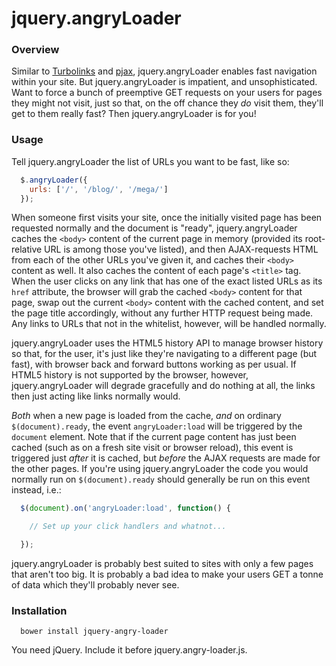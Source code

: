 # jquery.angryLoader

### Overview

Similar to [Turbolinks](http://github.com/turbolinks/turbolinks/) and
[pjax](http://github.com/defunkt/jquery-pjax/), jquery.angryLoader
enables fast navigation within your
site.  But jquery.angryLoader is impatient, and unsophisticated. Want to force a bunch
of preemptive GET requests on your users for pages they might not visit, just
so that, on the off chance they *do* visit them, they'll get to them really
fast? Then jquery.angryLoader is for you!

### Usage

Tell jquery.angryLoader the list of URLs you want to be fast, like so:

```js
  $.angryLoader({
    urls: ['/', '/blog/', '/mega/']
  });
```

When someone first visits your site, once the initially visited page has been
requested normally and the document is "ready", jquery.angryLoader caches the `<body>`
content of the current page in memory (provided its root-relative URL is among those you've
listed), and then AJAX-requests HTML from each of the other URLs you've given
it, and caches their `<body>` content as well. It also caches the content of
each page's `<title>` tag. When the user clicks on any link that has one of
the exact listed URLs as its `href` attribute, the browser will grab the
cached `<body>` content for that page, swap out the current `<body>`
content with the cached content, and set the page title accordingly, without
any further HTTP request being made. Any links to URLs that not in the
whitelist, however, will be handled normally.

jquery.angryLoader uses the HTML5 history API to manage browser history so that, for
the user, it's just like they're navigating to a different page (but fast),
with browser back and forward buttons working as per usual. If HTML5 history is
not supported by the browser, however, jquery.angryLoader will degrade gracefully and
do nothing at all, the links then just acting like links normally would.

*Both* when a new page is loaded from the cache, *and* on ordinary
`$(document).ready`, the event `angryLoader:load` will be triggered by the
`document` element. Note that if the current page content has just been cached (such as
on a fresh site visit or browser reload), this event is triggered just *after* it
is cached, but *before* the AJAX requests are made for the other pages. If you're
using jquery.angryLoader the code you would normally run on `$(document).ready`
should generally be run on this event instead, i.e.:

```js
  $(document).on('angryLoader:load', function() {

    // Set up your click handlers and whatnot...

  });
```

jquery.angryLoader is probably best suited to sites with only a few pages that aren't
too big. It is probably a bad idea to make your users GET a tonne of data which
they'll probably never see.

### Installation

```
  bower install jquery-angry-loader
```

You need jQuery. Include it before jquery.angry-loader.js.
